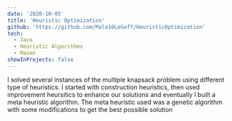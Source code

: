 ```yaml
---
date: '2020-10-05'
title: 'Heuristic Optimization'
github: 'https://github.com/Malo10LeGoff/HeuristicOptimization'
tech:
  - Java
  - Heuristic Algorithms
  - Maven
showInProjects: false
---
```


I solved several instances of the multiple knapsack problem using different type of heuristics. I started with construction heuristics, then used improvement heursitics to enhance our solutions and eventually I built a meta heuristic algorithm. The meta heuristic used was a genetic algorithm with some modifications to get the best possible solution